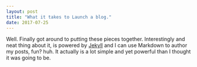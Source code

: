 ```yaml
---
layout: post
title: "What it takes to Launch a blog."
date: 2017-07-25
---
```

Well. Finally got around to putting these pieces together. Interestingly and neat thing about it, is powered by [Jekyll](http://jekyllrb.com) and I can use Markdown to author my posts, fun? huh. It actually is a lot simple and yet powerful than I thought it was going to be.
